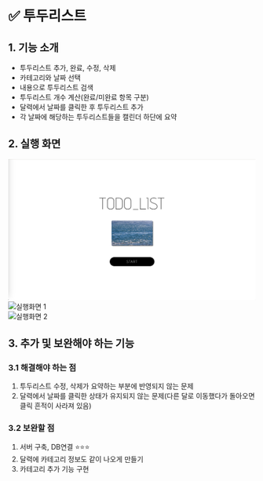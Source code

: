 # ✅ 투두리스트

## 1. 기능 소개
- 투두리스트 추가, 완료, 수정, 삭제
- 카테고리와 날짜 선택
- 내용으로 투두리스트 검색
- 투두리스트 개수 계산(완료/미완료 항목 구분)
- 달력에서 날짜를 클릭한 후 투두리스트 추가
- 각 날짜에 해당하는 투두리스트들을 캘린더 하단에 요약   



## 2. 실행 화면
![랜딩페이지](./img/landing_page.png)<br>
![실행화면 1](./img/main_page_1.png)<br>
![실행화면 2](./img/main_page_2.png)<br>



## 3. 추가 및 보완해야 하는 기능
### 3.1 해결해야 하는 점
1. 투두리스트 수정, 삭제가 요약하는 부분에 반영되지 않는 문제
2. 달력에서 날짜를 클릭한 상태가 유지되지 않는 문제(다른 달로 이동했다가 돌아오면 클릭 흔적이 사라져 있음)<br>

### 3.2 보완할 점
1. 서버 구축, DB연결 ⭐⭐⭐
2. 달력에 카테고리 정보도 같이 나오게 만들기
3. 카테고리 추가 기능 구현


